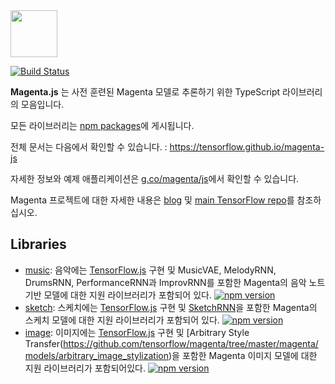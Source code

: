 <img src="https://github.com/tensorflow/magenta/raw/master/magenta-logo-bg.png" height="75">

[![Build Status](https://travis-ci.org/tensorflow/magenta-js.svg?branch=master)](https://travis-ci.org/tensorflow/magenta-js)

**Magenta.js** 는 사전 훈련된 Magenta 모델로 추론하기 위한 TypeScript 라이브러리의 모음입니다.

모든 라이브러리는 [npm packages](https://www.npmjs.com/search?q=%40magenta)에 게시됩니다.

전체 문서는 다음에서 확인할 수 있습니다. : https://tensorflow.github.io/magenta-js

자세한 정보와 예제 애플리케이션은 [g.co/magenta/js](https://g.co/magenta/js)에서 확인할 수 있습니다.

Magenta 프로젝트에 대한 자세한 내용은 [blog](https://magenta.tensorflow.org) 및 [main TensorFlow repo](https://github.com/tensorflow/magenta)를 참조하십시오.

## Libraries

* [music](music): 음악에는 [TensorFlow.js](https://js.tensorflow.org) 구현 및 MusicVAE, MelodyRNN, DrumsRNN, PerformanceRNN과 ImprovRNN를 포함한 Magenta의 음악 노트 기반 모델에 대한 지원 라이브러리가 포함되어 있다. [![npm version](https://badge.fury.io/js/%40magenta%2Fmusic.svg)](https://badge.fury.io/js/%40magenta%2Fmusic)
* [sketch](sketch): 스케치에는 [TensorFlow.js](https://js.tensorflow.org) 구현 및 [SketchRNN](https://goo.gl/magenta/sketchrnn)을 포함한 Magenta의 스케치 모델에 대한 지원 라이브러리가 포함되어 있다. [![npm version](https://badge.fury.io/js/%40magenta%2Fsketch.svg)](https://badge.fury.io/js/%40magenta%2Fsketch)
* [image](image): 이미지에는 [TensorFlow.js](https://js.tensorflow.org) 구현 및 [Arbitrary Style Transfer(https://github.com/tensorflow/magenta/tree/master/magenta/models/arbitrary_image_stylization)을 포함한 Magenta 이미지 모델에 대한 지원 라이브러리가 포함되어있다. [![npm version](https://badge.fury.io/js/%40magenta%2Fimage.svg)](https://badge.fury.io/js/%40magenta%2Fimage)
